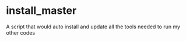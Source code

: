 # install_master
A script that would auto install and update all the tools needed to run my other codes
